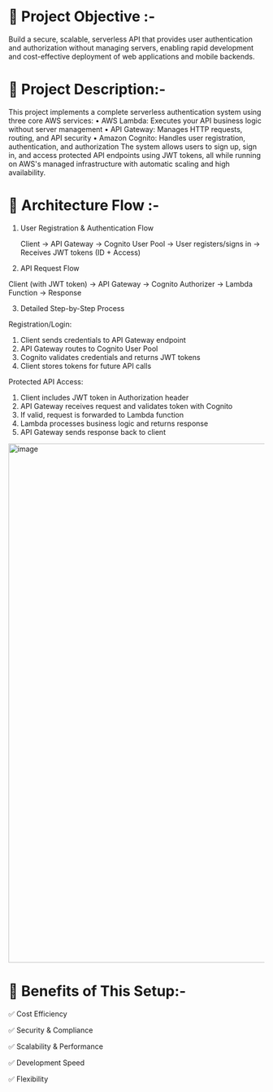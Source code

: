 📌 Project Objective :-
==============

Build a secure, scalable, serverless API that provides user authentication and authorization without managing servers, enabling rapid development and cost-effective deployment of web applications and mobile backends.

📌 Project Description:-
=============

This project implements a complete serverless authentication system using three core AWS services:
•	AWS Lambda: Executes your API business logic without server management
•	API Gateway: Manages HTTP requests, routing, and API security
•	Amazon Cognito: Handles user registration, authentication, and authorization
The system allows users to sign up, sign in, and access protected API endpoints using JWT tokens, all while running on AWS's managed infrastructure with automatic scaling and high availability.

📌 Architecture Flow :-
==
1. User Registration & Authentication Flow

   Client → API Gateway → Cognito User Pool → User registers/signs in → Receives JWT tokens (ID + Access)  


2. API Request Flow

Client (with JWT token) → API Gateway → Cognito Authorizer → Lambda Function → Response

3. Detailed Step-by-Step Process
   

Registration/Login:

1.	Client sends credentials to API Gateway endpoint
2.	API Gateway routes to Cognito User Pool
3.	Cognito validates credentials and returns JWT tokens
4.	Client stores tokens for future API calls

Protected API Access:
1.	Client includes JWT token in Authorization header
2.	API Gateway receives request and validates token with Cognito
3.	If valid, request is forwarded to Lambda function
4.	Lambda processes business logic and returns response
5.	API Gateway sends response back to client

<img width="1522" height="1020" alt="image" src="https://github.com/user-attachments/assets/25712091-e8f0-4ac3-98a3-418cb2fbfe86" />



📌 Benefits of This Setup:-
=

✅ Cost Efficiency

✅ Security & Compliance

✅  Scalability & Performance

✅ Development Speed

✅ Flexibility
